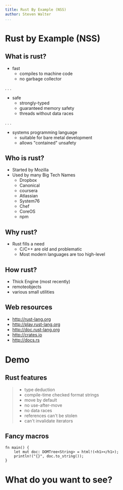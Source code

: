 ```yaml
---
title: Rust By Example (NSS)
author: Steven Walter
...
```


# Rust by Example (NSS)

## What is rust?
- fast
    - compiles to machine code
    - no garbage collector

. . .

- safe
    - strongly-typed
    - guaranteed memory safety
    - threads without data races

. . .

- systems programming language
    - suitable for bare metal development
    - allows "contained" unsafety

## Who is rust?
- Started by Mozilla
- Used by many Big Tech Names
    - Dropbox
    - Canonical
    - coursera
    - Atlassian
    - System76
    - Chef
    - CoreOS
    - npm

## Why rust?
- Rust fills a need
    - C/C++ are old and problematic
    - Most modern languages are too high-level

## How rust?
- Thick Engine (most recently)
- remoteobjects
- various small utilities

## Web resources
- http://rust-lang.org
- http://play.rust-lang.org
- http://doc.rust-lang.org
- http://crates.io
- http://docs.rs

# Demo

## Rust features
> - type deduction
> - compile-time checked format strings
> - move by default
> - no use-after-move
> - no data races
> - references can't be stolen
> - can't invalidate iterators

## Fancy macros

~~~~ {.rust}
fn main() {
    let mut doc: DOMTree<String> = html!(<h1></h1>);
    println!("{}", doc.to_string());
}
~~~~~

# What do you want to see?
